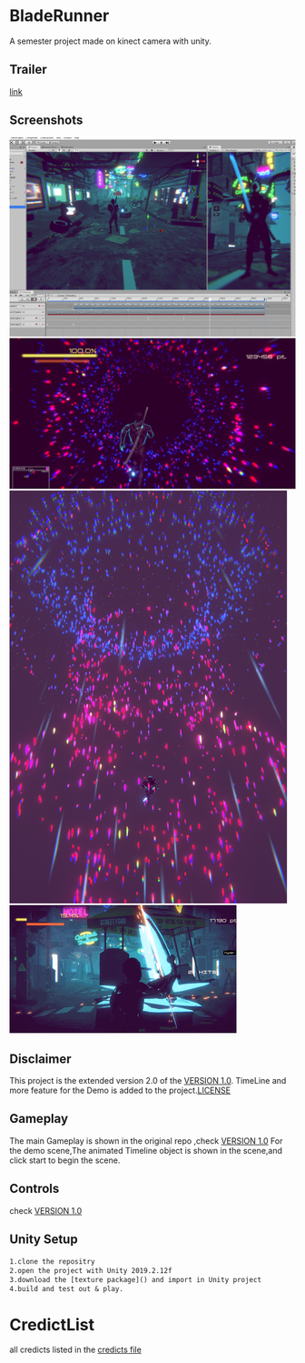 # BladeRunner
A semester project made on kinect camera with unity.

## Trailer
[link](https://youtu.be/ZJsznK6jfDY)

## Screenshots
![](/slidesMaterials/DemoScene.png)
![hype](slidesMaterials/Hyperscene.png)
![running](/slidesMaterials/running.png)
![gameplay](/slidesMaterials/Sample.gif) 
## Disclaimer

This project is the extended version 2.0 of the [VERSION 1.0](https://github.com/hakrrr/Blade-Runner). TimeLine and more feature for the Demo is added to the project.[LICENSE](https://github.com/yldn/BladeRunner/blob/add-license-1/LICENSE)

## Gameplay

The main Gameplay is shown in the original repo ,check [VERSION 1.0](https://github.com/hakrrr/Blade-Runner)
For the demo scene,The animated Timeline object is shown in the scene,and click start to begin the scene.


## Controls

check [VERSION 1.0](https://github.com/hakrrr/Blade-Runner)

## Unity Setup

	1.clone the repositry
	2.open the project with Unity 2019.2.12f
	3.download the [texture package]() and import in Unity project
	4.build and test out & play.

# CredictList
all credicts listed in the [credicts file](credicts.txt)


